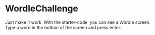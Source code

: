 # WordleChallenge

Just make it work. With the starter-code, you can see a Wordle screen. Type a word in the bottom of the screen and press enter.
